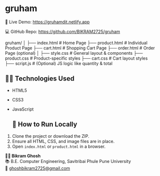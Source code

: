 # gruham

🔗 Live Demo: https://gruhamdit.netlify.app

💻 GitHub Repo: https://github.com/BIKRAM2725/gruham 

gruham/
│
├── index.html # Home Page
├── product.html # Individual Product Page
├── cart.html # Shopping Cart Page
├── order.html # Order Page (optional)
│
├── style.css # General layout & components
├── product.css # Product-specific styles
├── cart.css # Cart layout styles
├── script.js # (Optional) JS logic like quantity & total

## 🧑‍💻 Technologies Used

- HTML5
- CSS3
- JavaScript

  ## 🚀 How to Run Locally

1. Clone the project or download the ZIP.
2. Ensure all HTML, CSS, and image files are in place.
3. Open `index.html` or `product.html` in a browser.

**👨‍💻 Bikram Ghosh**  
📚 B.E. Computer Engineering, Savitribai Phule Pune University  
📧 [ghoshbikram2725@gmail.com](mailto:ghoshbikram2725@gmail.com)  
